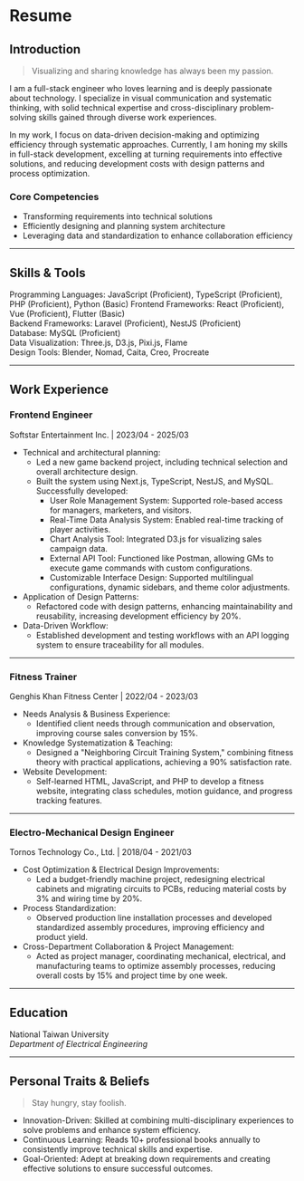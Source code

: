# Resume

## Introduction

> Visualizing and sharing knowledge has always been my passion.

I am a full-stack engineer who loves learning and is deeply passionate about technology. I specialize in visual communication and systematic thinking, with solid technical expertise and cross-disciplinary problem-solving skills gained through diverse work experiences.

In my work, I focus on data-driven decision-making and optimizing efficiency through systematic approaches. Currently, I am honing my skills in full-stack development, excelling at turning requirements into effective solutions, and reducing development costs with design patterns and process optimization.

### Core Competencies

- Transforming requirements into technical solutions
- Efficiently designing and planning system architecture
- Leveraging data and standardization to enhance collaboration efficiency

---

## Skills & Tools

Programming Languages: JavaScript (Proficient), TypeScript (Proficient), PHP (Proficient), Python (Basic)
Frontend Frameworks: React (Proficient), Vue (Proficient), Flutter (Basic)  
Backend Frameworks: Laravel (Proficient), NestJS (Proficient)  
Database: MySQL (Proficient)  
Data Visualization: Three.js, D3.js, Pixi.js, Flame  
Design Tools: Blender, Nomad, Caita, Creo, Procreate

---

## Work Experience

### Frontend Engineer

Softstar Entertainment Inc. | 2023/04 - 2025/03

- Technical and architectural planning:
  - Led a new game backend project, including technical selection and overall architecture design.
  - Built the system using Next.js, TypeScript, NestJS, and MySQL. Successfully developed:
    - User Role Management System: Supported role-based access for managers, marketers, and visitors.
    - Real-Time Data Analysis System: Enabled real-time tracking of player activities.
    - Chart Analysis Tool: Integrated D3.js for visualizing sales campaign data.
    - External API Tool: Functioned like Postman, allowing GMs to execute game commands with custom configurations.
    - Customizable Interface Design: Supported multilingual configurations, dynamic sidebars, and theme color adjustments.
- Application of Design Patterns:
  - Refactored code with design patterns, enhancing maintainability and reusability, increasing development efficiency by 20%.
- Data-Driven Workflow:
  - Established development and testing workflows with an API logging system to ensure traceability for all modules.

---

### Fitness Trainer

Genghis Khan Fitness Center | 2022/04 - 2023/03

- Needs Analysis & Business Experience:
  - Identified client needs through communication and observation, improving course sales conversion by 15%.
- Knowledge Systematization & Teaching:
  - Designed a "Neighboring Circuit Training System," combining fitness theory with practical applications, achieving a 90% satisfaction rate.
- Website Development:
  - Self-learned HTML, JavaScript, and PHP to develop a fitness website, integrating class schedules, motion guidance, and progress tracking features.

---

### Electro-Mechanical Design Engineer

Tornos Technology Co., Ltd. | 2018/04 - 2021/03

- Cost Optimization & Electrical Design Improvements:
  - Led a budget-friendly machine project, redesigning electrical cabinets and migrating circuits to PCBs, reducing material costs by 3% and wiring time by 20%.
- Process Standardization:
  - Observed production line installation processes and developed standardized assembly procedures, improving efficiency and product yield.
- Cross-Department Collaboration & Project Management:
  - Acted as project manager, coordinating mechanical, electrical, and manufacturing teams to optimize assembly processes, reducing overall costs by 15% and project time by one week.

---

## Education

National Taiwan University  
_Department of Electrical Engineering_

---

## Personal Traits & Beliefs

> Stay hungry, stay foolish.

- Innovation-Driven: Skilled at combining multi-disciplinary experiences to solve problems and enhance system efficiency.
- Continuous Learning: Reads 10+ professional books annually to consistently improve technical skills and expertise.
- Goal-Oriented: Adept at breaking down requirements and creating effective solutions to ensure successful outcomes.
